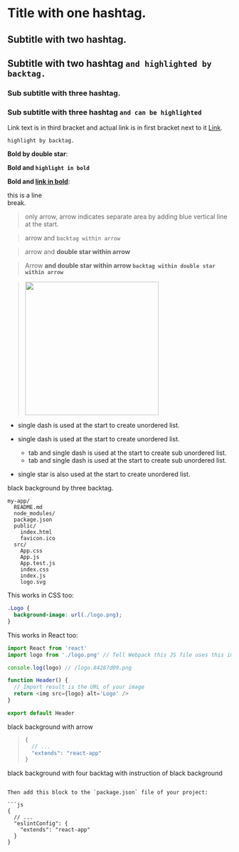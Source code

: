 # Title with one hashtag.

## Subtitle with two hashtag.

## Subtitle with two hashtag `and highlighted by backtag.`

### Sub subtitle with three hashtag.

### Sub subtitle with three hashtag `and can be highlighted`

Link text is in third bracket and actual link is in first bracket next to it [Link](https://github.com/facebookincubator/create-react-app).

`highlight by backtag.`

**Bold by double star**:

**Bold and `highlight in bold`**

**Bold and [link in bold](https://en.wikipedia.org/wiki/Polyfill)**:

this is a line <br> break.

> only arrow, arrow indicates separate area by adding blue vertical line at the start.

> arrow and `backtag within arrow`

> arrow and **double star within arrow**

> Arrow **and double star within arrow `backtag within double star within arrow`**

> <img src="http://i.imgur.com/yVNNHJM.png" width="300">

- single dash is used at the start to create unordered list.
- single dash is used at the start to create unordered list.

  - tab and single dash is used at the start to create sub unordered list.
  - tab and single dash is used at the start to create sub unordered list.

* single star is also used at the start to create unordered list.

black background by three backtag.

```
my-app/
  README.md
  node_modules/
  package.json
  public/
    index.html
    favicon.ico
  src/
    App.css
    App.js
    App.test.js
    index.css
    index.js
    logo.svg
```

This works in CSS too:

```css
.Logo {
  background-image: url(./logo.png);
}
```

This works in React too:

```js or react
import React from 'react'
import logo from './logo.png' // Tell Webpack this JS file uses this image

console.log(logo) // /logo.84287d09.png

function Header() {
  // Import result is the URL of your image
  return <img src={logo} alt='Logo' />
}

export default Header
```

black background with arrow

> ```js
> {
>   // ...
>   "extends": "react-app"
> }
> ```

black background with four backtag with instruction of black background

````

Then add this block to the `package.json` file of your project:

```js
{
  // ...
  "eslintConfig": {
    "extends": "react-app"
  }
}
````
